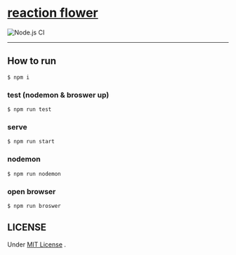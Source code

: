 # [reaction flower](https://sfc-opendesign.herokuapp.com/)

![Node.js CI](https://github.com/yosh1/reaction-flower/workflows/Node.js%20CI/badge.svg)

---

## How to run

```
$ npm i
```

### test (nodemon & broswer up)

```
$ npm run test
```

### serve

```
$ npm run start
```

### nodemon

```
$ npm run nodemon
```

### open browser

```
$ npm run broswer
```

## LICENSE

Under [MIT License](./LICENSE.md) .
